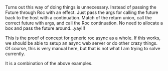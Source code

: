 Turns out this way of doing things is unnecessary.
Instead of passing the Future through Roc with an effect.
Just pass the args for calling the future back to the host with a continuation.
Match of the return union, call the correct future with args, and call the Roc continuation.
No need to allocate a box and pass the future around...yay!!!



This is the proof of concept for generic roc async as a whole.
If this works, we should be able to setup an async web server or do other crazy things.
Of course, this is very manual here, but that is not what I am trying to solve currently.

It is a combination of the above examples.